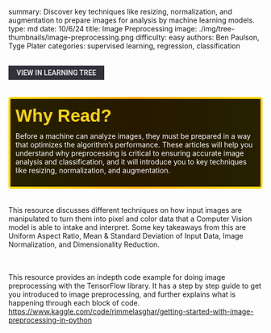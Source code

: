 summary: Discover key techniques like resizing, normalization, and augmentation to prepare images for analysis by machine learning models.
type: md
date: 10/6/24
title: Image Preprocessing
image: ./img/tree-thumbnails/image-preprocessing.png
difficulty: easy
authors: Ben Paulson, Tyge Plater
categories: supervised learning, regression, classification

<br>
<a href='/learning-tree?node=59' style='
    background-color: #31313a;
    color: gainsboro;
    padding: 6px 16px;
    border: none
    border-radius: 4px;
    text-transform: uppercase;
    font-family: "Roboto", sans-serif;
    font-size: 1em;
    font-weight: bold;
    cursor: pointer;
    text-decoration: none;
    display: inline-block;'
>
  View in Learning Tree
</a>

<br>
<br>
<br>

<div style='
  position: relative;
  padding: 10px; 
  border-radius: 5px;
  background-color: rgba(0, 0, 0, 0.85); 
  border: 4px solid transparent;
  background-image: linear-gradient(90deg, rgba(0, 0, 0, 0.85), rgba(0, 0, 0, 0.85)), linear-gradient(90deg, gold, orange, gold);
  background-origin: border-box;
  background-clip: padding-box, border-box;
'>

<svg width='200' height='50' style='display: block; margin-bottom: 5px;'>
  <text x='0' y='35' font-size='35' font-family='Arial' font-weight='bold' fill='gold'>
    Why Read?
    <animate attributeName='fill' values='gold; orange; gold' dur='3s' repeatCount='indefinite' />
  </text>
</svg>

<p style='color: white; margin-top: 2px;'>Before a machine can analyze images, they must be prepared in a way that optimizes the algorithm’s performance. These articles will help you understand why preprocessing is critical to ensuring accurate image analysis and classification, and it will introduce you to key techniques like resizing, normalization, and augmentation.</p>

</div>

<br/>

<br/>
This resource discusses different techniques on how input images are manipulated to turn them into pixel and color data that a Computer Vision model is able to intake and interpret.  Some key takeaways from this are Uniform Aspect Ratio, Mean & Standard Deviation of Input Data, Image Normalization, and Dimensionality Reduction.
<br/>
<a href='https://becominghuman.ai/image-data-pre-processing-for-neural-networks-498289068258' style='color: white'>
https://becominghuman.ai/image-data-pre-processing-for-neural-networks-498289068258
</a>

This resource provides an indepth code example for doing image preprocessing with the TensorFlow library.  It has a step by step guide to get you introduced to image preprocessing, and further explains what is happening through each block of code.
<br/>
<a href='https://www.kaggle.com/code/rimmelasghar/getting-started-with-image-preprocessing-in-python' style='color: white'>
https://www.kaggle.com/code/rimmelasghar/getting-started-with-image-preprocessing-in-python
</a>
